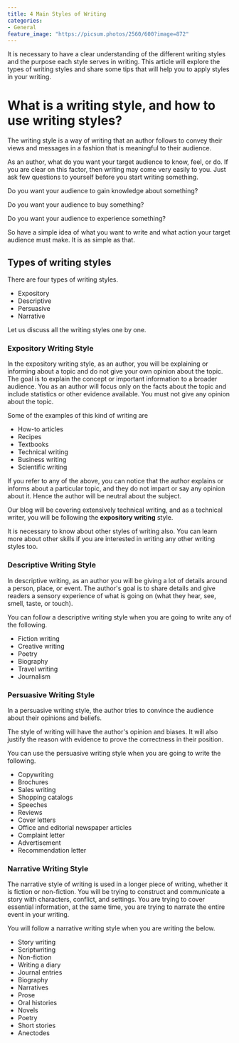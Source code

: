 ```yaml
---
title: 4 Main Styles of Writing
categories:
- General
feature_image: "https://picsum.photos/2560/600?image=872"
---
```


It is necessary to have a clear understanding of the different writing styles and the purpose each style serves in writing. This article will explore the types of writing styles and share some tips that will help you to apply styles in your writing.

# What is a writing style, and how to use writing styles?

The writing style is a way of writing that an author follows to convey their views and messages in a fashion that is meaningful to their audience.

As an author, what do you want your target audience to know, feel, or do. If you are clear on this factor, then writing may come very easily to you.
Just ask few questions to yourself before you start writing something.

Do you want your audience to gain knowledge about something?

Do you want your audience to buy something?

Do you want your audience to experience something?

So have a simple idea of what you want to write and what action your target audience must make. It is as simple as that.

## Types of writing styles

There are four types of writing styles.

* Expository
* Descriptive
* Persuasive
* Narrative

Let us discuss all the writing styles one by one.

### Expository Writing Style

In the expository writing style, as an author, you will be explaining or informing about a topic and do not give your own opinion about the topic. The goal is to explain the concept or important information to a broader audience. You as an author will focus only on the facts about the topic and include statistics or other evidence available. You must not give any opinion about the topic.

Some of the examples of this kind of writing are

* How-to articles
* Recipes
* Textbooks
* Technical writing
* Business writing
* Scientific writing

If you refer to any of the above, you can notice that the author explains or informs about a particular topic, and they do not impart or say any opinion about it. Hence the author will be neutral about the subject.

Our blog will be covering extensively technical writing, and as a technical writer, you will be following the **expository writing** style.

It is necessary to know about other styles of writing also. You can learn more about other skills if you are interested in writing any other writing styles too.

### Descriptive Writing Style

In descriptive writing, as an author you will be giving a lot of details around a person, place, or event. The author's goal is to share details and give readers a sensory experience of what is going on (what they hear, see, smell, taste, or touch).

You can follow a descriptive writing style when you are going to write any of the following.

* Fiction writing
* Creative writing
* Poetry
* Biography
* Travel writing
* Journalism

### Persuasive Writing Style

In a persuasive writing style, the author tries to convince the audience about their opinions and beliefs.

The style of writing will have the author's opinion and biases. It will also justify the reason with evidence to prove the correctness in their position.

You can use the persuasive writing style when you are going to write the following.
* Copywriting
* Brochures
* Sales writing
* Shopping catalogs
* Speeches
* Reviews
* Cover letters
* Office and editorial newspaper articles
* Complaint letter
* Advertisement
* Recommendation letter

### Narrative Writing Style

The narrative style of writing is used in a longer piece of writing, whether it is fiction or non-fiction. You will be trying to construct and communicate a story with characters, conflict, and settings. You are trying to cover essential information, at the same time, you are trying to narrate the entire event in your writing.

You will follow a narrative writing style when you are writing the below.
* Story writing
* Scriptwriting
* Non-fiction
* Writing a diary
* Journal entries
* Biography
* Narratives
* Prose
* Oral histories
* Novels
* Poetry
* Short stories
* Anectodes
